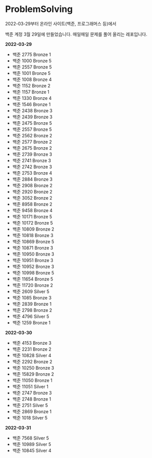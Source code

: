 # ProblemSolving

2022-03-29부터 온라인 사이트(백준, 프로그래머스 등)에서

백준 계정 3월 29일에 만들었습니다.
매일매일 문제를 풀어 올리는 레포입니다.

<b>2022-03-29</b>

- 백준 2775 Bronze 1
- 백준 1000 Bronze 5
- 백준 2557 Bronze 5
- 백준 1001 Bronze 5
- 백준 1008 Bronze 4
- 백준 1152 Bronze 2
- 백준 1157 Bronze 1
- 백준 1330 Bronze 4
- 백준 1546 Bronze 1
- 백준 2438 Bronze 3
- 백준 2439 Bronze 3
- 백준 2475 Bronze 5
- 백준 2557 Bronze 5
- 백준 2562 Bronze 2
- 백준 2577 Bronze 2
- 백준 2675 Bronze 2
- 백준 2739 Bronze 3
- 백준 2741 Bronze 3
- 백준 2742 Bronze 3
- 백준 2753 Bronze 4
- 백준 2884 Bronze 3
- 백준 2908 Bronze 2
- 백준 2920 Bronze 2
- 백준 3052 Bronze 2
- 백준 8958 Bronze 2
- 백준 9458 Bronze 4
- 백준 10171 Bronze 5
- 백준 10172 Bronze 5
- 백준 10809 Bronze 2
- 백준 10818 Bronze 3
- 백준 10869 Bronze 5
- 백준 10871 Bronze 3
- 백준 10950 Bronze 3
- 백준 10951 Bronze 3
- 백준 10952 Bronze 3
- 백준 10998 Bronze 5
- 백준 11654 Bronze 5
- 백준 11720 Bronze 2
- 백준 2609 Silver 5
- 백준 1085 Bronze 3
- 백준 2839 Bronze 1
- 백준 2798 Bronze 2
- 백준 4796 Silver 5
- 백준 1259 Bronze 1

<b>2022-03-30</b>

- 백준 4153 Bronze 3
- 백준 2231 Bronze 2
- 백준 10828 Silver 4
- 백준 2292 Bronze 2
- 백준 10250 Bronze 3
- 백준 15829 Bronze 2
- 백준 11050 Bronze 1
- 백준 11051 Silver 1
- 백준 2747 Bronze 3
- 백준 2748 Bronze 1
- 백준 2751 Silver 5
- 백준 2869 Bronze 1
- 백준 1018 Silver 5

<b>2022-03-31</b>
- 백준 7568 Silver 5
- 백준 10989 Silver 5
- 백준 10845 Silver 4